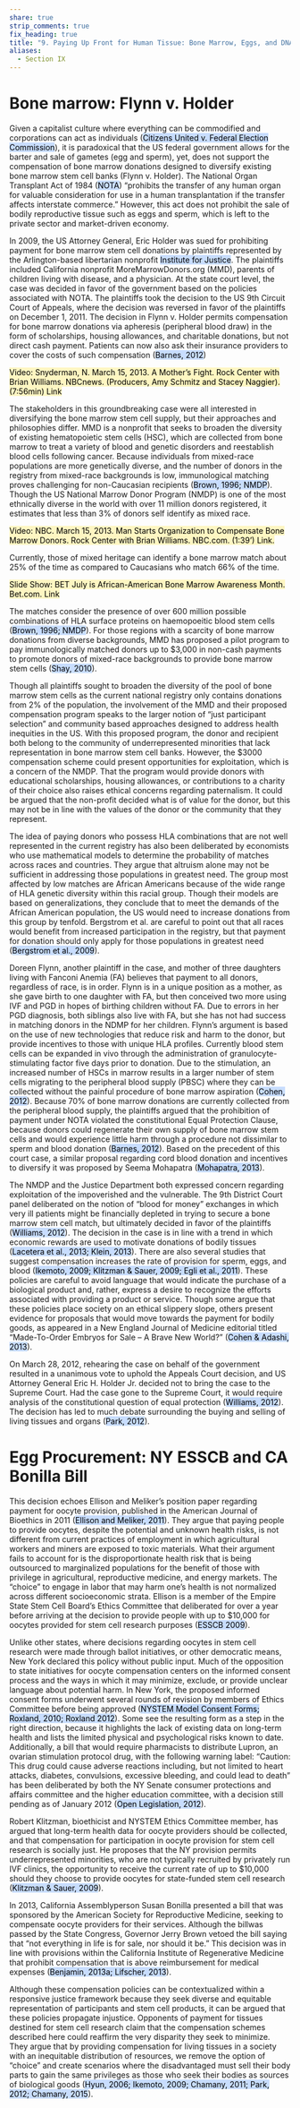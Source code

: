 ```yaml
---
share: true
strip_comments: true
fix_heading: true
title: "9. Paying Up Front for Human Tissue: Bone Marrow, Eggs, and DNA"
aliases:
  - Section IX
---
```

# Bone marrow: Flynn v. Holder

Given a capitalist culture where everything can be commodified and corporations can act as individuals (<mark style="background: #ADCCFFA6;">Citizens United v. Federal Election Commission</mark>), it is paradoxical that the US federal government allows for the barter and sale of gametes (egg and sperm), yet, does not support the compensation of bone marrow  donations designed to diversify existing bone marrow stem cell banks (Flynn v. Holder). The National Organ Transplant Act of 1984 (<mark style="background: #ADCCFFA6;">NOTA</mark>) “prohibits the transfer of any human organ for valuable consideration for use in a human transplantation if the transfer affects interstate commerce.” However, this act does not prohibit the sale of bodily reproductive tissue such as eggs and sperm, which is left to the private sector and market-driven economy.

In 2009, the US Attorney General, Eric Holder was sued for prohibiting payment for bone marrow stem cell donations by plaintiffs represented by the Arlington-based libertarian nonprofit <mark style="background: #ADCCFFA6;">Institute for Justice</mark>. The plaintiffs included California nonprofit MoreMarrowDonors.org (MMD), parents of children living with disease, and a physician. At the state court level, the case was decided in favor of the government based on the policies associated with NOTA. The plaintiffs took the decision to the US 9th Circuit Court of Appeals, where the decision was reversed in favor of the plaintiffs on December 1, 2011. The decision in Flynn v. Holder permits compensation for bone marrow donations via apheresis (peripheral blood draw) in the form of scholarships, housing allowances, and charitable donations, but not direct cash payment. Patients can now also ask their insurance providers to cover the costs of such compensation (<mark style="background: #ADCCFFA6;">Barnes, 2012</mark>)

<mark style="background: #FFF3A3A6;">Video: Snyderman, N. March 15, 2013. A Mother’s Fight. Rock Center with Brian Williams. NBCnews. (Producers, Amy Schmitz and Stacey Naggier).(7:56min) Link</mark>

The stakeholders in this groundbreaking case were all interested in diversifying the bone marrow stem cell supply, but their approaches and philosophies differ. MMD is a nonprofit that seeks to broaden the diversity of existing hematopoietic stem cells (HSC), which are collected from bone marrow to treat a variety of blood and genetic disorders and reestablish blood cells following cancer. Because individuals from mixed-race populations are more genetically diverse, and the number of donors in the registry from mixed-race backgrounds is low, immunological matching proves challenging for non-Caucasian recipients (<mark style="background: #ADCCFFA6;">Brown, 1996; NMDP</mark>). Though the US National Marrow Donor Program (NMDP) is one of the most ethnically diverse in the world with over 11 million donors registered, it estimates that less than 3% of donors self identify as mixed race.

<mark style="background: #FFF3A3A6;">Video: NBC. March 15, 2013. Man Starts Organization to Compensate Bone Marrow Donors. Rock Center with Brian Williams. NBC.com. (1:39’) Link.</mark>

Currently, those of mixed heritage can identify a bone marrow match about 25% of the time as compared to Caucasians who match 66% of the time.

<mark style="background: #FFF3A3A6;">Slide Show: BET July is African-American Bone Marrow Awareness Month. Bet.com. Link</mark>

The matches consider the presence of over 600 million possible combinations of HLA surface proteins on haemopoeitic blood stem cells (<mark style="background: #ADCCFFA6;">Brown, 1996; NMDP</mark>). For those regions with a scarcity of bone marrow donations from diverse backgrounds, MMD has proposed a pilot program to pay immunologically matched donors up to $3,000 in non-cash payments to promote donors of mixed-race backgrounds to provide bone marrow stem cells (<mark style="background: #ADCCFFA6;">Shay, 2010</mark>).

Though all plaintiffs sought to broaden the diversity of the pool of bone marrow stem cells as the current national registry only contains donations from 2% of the population, the involvement of the MMD and their proposed compensation program speaks to the larger notion of “just participant selection” and community based approaches designed to address health inequities in the US. With this proposed program, the donor and recipient both belong to the community of underrepresented minorities that lack representation in bone marrow stem cell banks. However, the $3000 compensation scheme could present opportunities for exploitation, which is a concern of the NMDP. That the program would provide donors with educational scholarships, housing allowances, or contributions to a charity of their choice also raises ethical concerns regarding paternalism. It could be argued that the non-profit decided what is of value for the donor, but this may not be in line with the values of the donor or the community that they represent.

The idea of paying donors who possess HLA combinations that are not well represented in the current registry has also been deliberated by economists who use mathematical models to determine the probability of matches across races and countries. They argue that altruism alone may not be sufficient in addressing those populations in greatest need. The group most affected by low matches are African Americans because of the wide range of HLA genetic diversity within this racial group. Though their models are based on generalizations, they conclude that to meet the demands of the African American population, the US would need to increase donations from this group by tenfold. Bergstrom et al. are careful to point out that all races would benefit from increased participation in the registry, but that payment for donation should only apply for those populations in greatest need (<mark style="background: #ADCCFFA6;">Bergstrom et al., 2009</mark>).

Doreen Flynn, another plaintiff in the case, and mother of three daughters living with Fanconi Anemia (FA) believes that payment to all donors, regardless of race, is in order. Flynn is in a unique position as a mother, as she gave birth to one daughter with FA, but then conceived two more using IVF and PGD in hopes of birthing children without FA. Due to errors in her PGD diagnosis, both siblings also live with FA, but she has not had success in matching donors in the NDMP for her children. Flynn’s argument is based on the use of new technologies that reduce risk and harm to the donor, but provide incentives to those with unique HLA profiles. Currently blood stem cells can be expanded in vivo through the administration of granulocyte-stimulating factor five days prior to donation. Due to the stimulation, an increased number of HSCs in marrow results in a larger number of stem cells migrating to the peripheral blood supply (PBSC) where they can be collected without the painful procedure of bone marrow aspiration (<mark style="background: #ADCCFFA6;">Cohen, 2012</mark>). Because 70% of bone marrow donations are currently collected from the peripheral blood supply, the plaintiffs argued that the prohibition of payment under NOTA violated the constitutional Equal Protection Clause, because donors could regenerate their own supply of bone marrow stem cells and would experience little harm through a procedure not dissimilar to sperm and blood donation (<mark style="background: #ADCCFFA6;">Barnes, 2012</mark>). Based on the precedent of this court case, a similar proposal regarding cord blood donation and incentives to diversify it was proposed by Seema Mohapatra (<mark style="background: #ADCCFFA6;">Mohapatra, 2013</mark>).

The NMDP and the Justice Department both expressed concern regarding exploitation of the impoverished and the vulnerable. The 9th District Court panel deliberated on the notion of “blood for money” exchanges in which very ill patients might be financially depleted in trying to secure a bone marrow stem cell match, but ultimately decided in favor of the plaintiffs (<mark style="background: #ADCCFFA6;">Williams, 2012</mark>). The decision in the case is in line with a trend in which economic rewards are used to motivate donations of bodily tissues (<mark style="background: #ADCCFFA6;">Lacetera et al., 2013; Klein, 2013</mark>). There are also several studies that suggest compensation increases the rate of provision for sperm, eggs, and blood (<mark style="background: #ADCCFFA6;">Ikemoto, 2009; Klitzman & Sauer, 2009; Egli et al., 2011</mark>). These policies are careful to avoid language that would indicate the purchase of a biological product and, rather, express a desire to recognize the efforts associated with providing a product or service. Though some argue that these policies place society on an ethical slippery slope, others present evidence for proposals that would move towards the payment for bodily goods, as appeared in a New England Journal of Medicine editorial titled “Made-To-Order Embryos for Sale – A Brave New World?” (<mark style="background: #ADCCFFA6;">Cohen & Adashi, 2013</mark>).

On March 28, 2012, rehearing the case on behalf of the government resulted in a unanimous vote to uphold the Appeals Court decision, and US Attorney General Eric H. Holder Jr. decided not to bring the case to the Supreme Court. Had the case gone to the Supreme Court, it would require analysis of the constitutional question of equal protection (<mark style="background: #ADCCFFA6;">Williams, 2012</mark>). The decision has led to much debate surrounding the buying and selling of living tissues and organs (<mark style="background: #ADCCFFA6;">Park, 2012</mark>).

# Egg Procurement: NY ESSCB and CA Bonilla Bill

This decision echoes Ellison and Meliker’s position paper regarding payment for oocyte provision, published in the American Journal of Bioethics in 2011 (<mark style="background: #ADCCFFA6;">Ellison and Meliker, 2011</mark>). They argue that paying people to provide oocytes, despite the potential and unknown health risks, is not different from current practices of employment in which agricultural workers and miners are exposed to toxic materials. What their argument fails to account for is the disproportionate health risk that is being outsourced to marginalized populations for the benefit of those with privilege in agricultural, reproductive medicine, and energy markets. The “choice” to engage in labor that may harm one’s health is not normalized across different socioeconomic strata. Ellison is a member of the Empire State Stem Cell Board’s Ethics Committee that deliberated for over a year before arriving at the decision to provide people with up to $10,000 for oocytes provided for stem cell research purposes (<mark style="background: #ADCCFFA6;">ESSCB 2009</mark>).

Unlike other states, where decisions regarding oocytes in stem cell research were made through ballot initiatives, or other democratic means, New York declared this policy without public input. Much of the opposition to state initiatives for oocyte compensation centers on the informed consent process and the ways in which it may minimize, exclude, or provide unclear language about potential harm. In New York, the proposed informed consent forms underwent several rounds of revision by members of Ethics Committee before being approved (<mark style="background: #ADCCFFA6;">NYSTEM Model Consent Forms; Roxland, 2010; Roxland 2012</mark>). Some see the resulting form as a step in the right direction, because it highlights the lack of existing data on long-term health and lists the limited physical and psychological risks known to date. Additionally, a bill that would require pharmacists to distribute Lupron, an ovarian stimulation protocol drug, with the following warning label: “Caution: This drug could cause adverse reactions including, but not limited to heart attacks, diabetes, convulsions, excessive bleeding, and could lead to death” has been deliberated by both the NY Senate consumer protections and affairs committee and the higher education committee, with a decision still pending as of January 2012 (<mark style="background: #ADCCFFA6;">Open Legislation, 2012</mark>).

Robert Klitzman, bioethicist and NYSTEM Ethics Committee member, has argued that long-term health data for oocyte providers should be collected, and that compensation for participation in oocyte provision for stem cell research is socially just. He proposes that the NY provision permits underrepresented minorities, who are not typically recruited by privately run IVF clinics, the opportunity to receive the current rate of up to $10,000 should they choose to provide oocytes for state-funded stem cell research (<mark style="background: #ADCCFFA6;">Klitzman & Sauer, 2009</mark>).

In 2013, California Assemblyperson Susan Bonilla presented a bill that was sponsored by the American Society for Reproductive Medicine, seeking to compensate oocyte providers for their services. Although the billwas passed by the State Congress, Governor Jerry Brown vetoed the bill saying that “not everything in life is for sale, nor should it be.” This decision was in line with provisions within the California Institute of Regenerative Medicine that prohibit compensation that is above reimbursement for medical expenses (<mark style="background: #ADCCFFA6;">Benjamin, 2013a; Lifscher, 2013</mark>).

Although these compensation policies can be contextualized within a responsive justice framework because they seek diverse and equitable representation of participants and stem cell products, it can be argued that these policies propagate injustice. Opponents of payment for tissues destined for stem cell research claim that the compensation schemes described here could reaffirm the very disparity they seek to minimize. They argue that by providing compensation for living tissues in a society with an inequitable distribution of resources, we remove the option of “choice” and create scenarios where the disadvantaged must sell their body parts to gain the same privileges as those who seek their bodies as sources of biological goods (<mark style="background: #ADCCFFA6;">Hyun, 2006; Ikemoto, 2009; Chamany, 2011; Park, 2012; Chamany, 2015</mark>).
